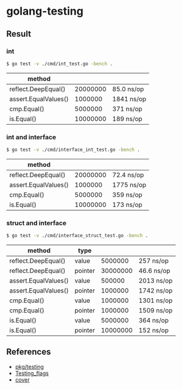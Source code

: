 # golang-testing

## Result

### int

```bash
$ go test -v ./cmd/int_test.go -bench .
```

|method  |  |  |
|---|---|---|
|reflect.DeepEqual()  |20000000  |85.0 ns/op  |
|assert.EqualValues()  |1000000  |1841 ns/op  |
|cmp.Equal()  |5000000  |371 ns/op  |
|is.Equal()  |10000000  |189 ns/op  |

### int and interface

```bash
$ go test -v ./cmd/interface_int_test.go -bench .
```

|method  |  |  |
|---|---|---|
|reflect.DeepEqual()  |20000000  |72.4 ns/op  |
|assert.EqualValues()  |1000000  |1775 ns/op  |
|cmp.Equal()  |5000000  |359 ns/op  |
|is.Equal()  |10000000  |173 ns/op  |

### struct and interface

```bash
$ go test -v ./cmd/interface_struct_test.go -bench .
```

|method  |type  |  |  |
|---|---|---|---|
|reflect.DeepEqual()  |value |5000000  |257 ns/op  |
|reflect.DeepEqual()  |pointer |30000000  |46.6 ns/op  |
|assert.EqualValues()  |value |500000  |2013 ns/op  |
|assert.EqualValues()  |pointer |1000000  |1742 ns/op  |
|cmp.Equal()  |value |1000000  |1301 ns/op  |
|cmp.Equal()  |pointer |1000000  |1509 ns/op  |
|is.Equal()  |value |5000000  |364 ns/op  |
|is.Equal()  |pointer |10000000  |152 ns/op  |

## References

* [pkg/testing](https://golang.org/pkg/testing)
* [Testing_flags](https://golang.org/cmd/go/#hdr-Testing_flags)
* [cover](https://blog.golang.org/cover)
